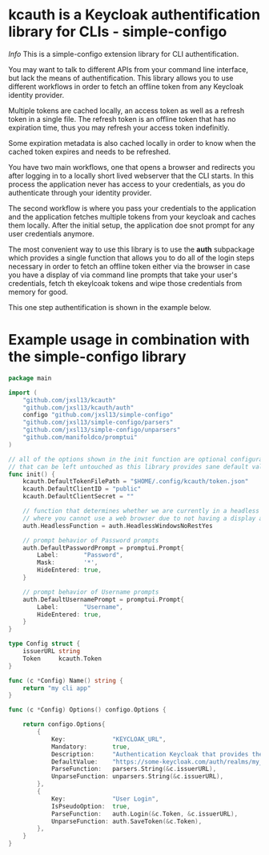 # kcauth is a Keycloak authentification library for CLIs - simple-configo

*Info* This is a simple-configo extension library for CLI authentification.

You may want to talk to different APIs from your command line interface, but lack the means of authentification.
This library allows you to use different workflows in order to fetch an offline token from any Keycloak identity provider.

Multiple tokens are cached locally, an access token as well as a refresh token in a single file.
The refresh token is an offline token that has no expiration time, thus you may refresh your access token indefinitly.

Some expiration metadata is also cached locally in order to know when the cached token expires and needs to be refreshed.

You have two main workflows, one that opens a browser and redirects you after logging in to a locally short lived webserver that the CLI starts. In this process the application never has access to your credentials, as you do authenticate through your identity provider.

The second workflow is where you pass your credentials to the application and the application fetches multiple tokens from your keycloak and caches them locally. After the initial setup, the application doe snot prompt for any user credentials anymore.


The most convenient way to use this library is to use the **auth** subpackage which provides a single function that allows you to do all of the login steps necessary in order to fetch an offline token either via the browser in case you have a display of via command line prompts that take your user's credentials, fetch th ekeylcoak tokens and wipe those credentials from memory for good.

This one step authentification is shown in the example below.

# Example usage in combination with the  simple-configo library

```go
package main

import (
	"github.com/jxsl13/kcauth"
	"github.com/jxsl13/kcauth/auth"
	configo "github.com/jxsl13/simple-configo"
	"github.com/jxsl13/simple-configo/parsers"
	"github.com/jxsl13/simple-configo/unparsers"
	"github.com/manifoldco/promptui"
)

// all of the options shown in the init function are optional configuration parameters
// that can be left untouched as this library provides sane default values.
func init() {
	kcauth.DefaultTokenFilePath = "$HOME/.config/kcauth/token.json"
	kcauth.DefaultClientID = "public"
	kcauth.DefaultClientSecret = ""

	// function that determines whether we are currently in a headless environment
	// where you cannot use a web browser due to not having a display attached
	auth.HeadlessFunction = auth.HeadlessWindowsNoRestYes

	// prompt behavior of Password prompts
	auth.DefaultPasswordPrompt = promptui.Prompt{
		Label:       "Password",
		Mask:        '*',
		HideEntered: true,
	}

	// prompt behavior of Username prompts
	auth.DefaultUsernamePrompt = promptui.Prompt{
		Label:       "Username",
		HideEntered: true,
	}
}

type Config struct {
	issuerURL string
	Token     kcauth.Token
}

func (c *Config) Name() string {
	return "my cli app"
}

func (c *Config) Options() configo.Options {

	return configo.Options{
		{
			Key:             "KEYCLOAK_URL",
			Mandatory:       true,
			Description:     "Authentication Keycloak that provides the authorization token.",
			DefaultValue:    "https://some-keycloak.com/auth/realms/my_realm",
			ParseFunction:   parsers.String(&c.issuerURL),
			UnparseFunction: unparsers.String(&c.issuerURL),
		},
		{
			Key:             "User Login",
			IsPseudoOption:  true,
			ParseFunction:   auth.Login(&c.Token, &c.issuerURL),
			UnparseFunction: auth.SaveToken(&c.Token),
		},
	}
}
```